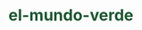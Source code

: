 # el-mundo-verde
<html lang="es">
<head>
    <meta charset="UTF-8">
    <meta name="viewport" content="width=device-width, initial-scale=1.0">
    <title>Mundo Verde - Conectando con la Naturaleza</title>
    <!-- Bootstrap CSS -->
    <link href="https://cdn.jsdelivr.net/npm/bootstrap@5.3.0/dist/css/bootstrap.min.css" rel="stylesheet">
    <!-- Font Awesome -->
    <link rel="stylesheet" href="https://cdnjs.cloudflare.com/ajax/libs/font-awesome/6.4.0/css/all.min.css">
    <!-- Google Fonts -->
    <link href="https://fonts.googleapis.com/css2?family=Poppins:wght@300;400;600;700&family=Montserrat:wght@400;600;700&display=swap" rel="stylesheet">
    <style>
        :root {
            --primary-color: #2e8b57;
            --secondary-color: #3cb371;
            --dark-green: #1e5631;
            --light-green: #a4de9e;
            --cream: #f8f9fa;
        }
        
        body {
            font-family: 'Poppins', sans-serif;
            color: #333;
            background-color: var(--cream);
        }
        
        h1, h2, h3, h4 {
            font-family: 'Montserrat', sans-serif;
            font-weight: 700;
            color: var(--dark-green);
        }
        
        .navbar {
            background-color: white;
            box-shadow: 0 2px 10px rgba(0, 0, 0, 0.1);
        }
        
        .navbar-brand {
            font-weight: 700;
            color: var(--dark-green) !important;
        }
        
        .nav-link {
            color: var(--dark-green) !important;
            font-weight: 500;
        }
        
        .hero-section {
            background: linear-gradient(rgba(0, 0, 0, 0.5), rgba(0, 0, 0, 0.5)), url('https://images.unsplash.com/photo-1476231682828-37e571bc172f?ixlib=rb-4.0.3');
            background-size: cover;
            background-position: center;
            color: white;
            padding: 150px 0;
            text-align: center;
        }
        
        .btn-primary {
            background-color: var(--primary-color);
            border-color: var(--primary-color);
        }
        
        .btn-primary:hover {
            background-color: var(--dark-green);
            border-color: var(--dark-green);
        }
        
        .feature-icon {
            font-size: 2.5rem;
            color: var(--primary-color);
            margin-bottom: 1rem;
        }
        
        .card {
            border: none;
            border-radius: 10px;
            overflow: hidden;
            box-shadow: 0 5px 15px rgba(0, 0, 0, 0.1);
            transition: transform 0.3s;
        }
        
        .card:hover {
            transform: translateY(-10px);
        }
        
        .card-img-top {
            height: 200px;
            object-fit: cover;
        }
        
        .testimonial-card {
            background-color: white;
            border-radius: 10px;
            padding: 30px;
            box-shadow: 0 5px 15px rgba(0, 0, 0, 0.05);
        }
        
        .testimonial-img {
            width: 80px;
            height: 80px;
            border-radius: 50%;
            object-fit: cover;
            border: 3px solid var(--light-green);
        }
        
        .newsletter-section {
            background-color: var(--light-green);
            padding: 60px 0;
        }
        
        footer {
            background-color: var(--dark-green);
            color: white;
        }
        
        .social-icon {
            color: white;
            font-size: 1.5rem;
            margin-right: 15px;
            transition: color 0.3s;
        }
        
        .social-icon:hover {
            color: var(--light-green);
        }
        
        .animate-on-scroll {
            opacity: 0;
            transform: translateY(30px);
            transition: all 0.6s ease-out;
        }
        
        .animate-on-scroll.visible {
            opacity: 1;
            transform: translateY(0);
        }
    </style>
</head>


<body>
    <!-- Navbar -->
    <nav class="navbar navbar-expand-lg navbar-light sticky-top">
        <div class="container">
            <a class="navbar-brand" href="#">
                <i class="fas fa-leaf me-2"></i>Mundo Verde
            </a>
            <button class="navbar-toggler" type="button" data-bs-toggle="collapse" data-bs-target="#navbarNav">
                <span class="navbar-toggler-icon"></span>
            </button>
            <div class="collapse navbar-collapse" id="navbarNav">
                <ul class="navbar-nav ms-auto">
                    <li class="nav-item">
                        <a class="nav-link" href="#inicio">Inicio</a>
                    </li>
                    <li class="nav-item">
                        <a class="nav-link" href="#nosotros">Nosotros</a>
                    </li>
                    <li class="nav-item">
                        <a class="nav-link" href="#servicios">Servicios</a>
                    </li>
                    <li class="nav-item">
                        <a class="nav-link" href="#blog">Blog</a>
                    </li>
                    <li class="nav-item">
                        <a class="nav-link" href="#contacto">Contacto</a>
                    </li>
                </ul>
            </div>
        </div>
    </nav>

    <!-- Hero Section -->
    <section id="inicio" class="hero-section">
        <div class="container animate-on-scroll">
            <h1 class="display-3 fw-bold mb-4">Conecta con la Naturaleza</h1>
            <p class="lead mb-5">Descubre el poder transformador del mundo natural y aprende cómo proteger nuestro planeta para las futuras generaciones.</p>
            <a href="#servicios" class="btn btn-primary btn-lg px-4 me-2">Explorar</a>
            <a href="#contacto" class="btn btn-outline-light btn-lg px-4">Contacto</a>
        </div>
    </section>

    <!-- About Section -->
    <section id="nosotros" class="py-5">
        <div class="container">
            <div class="row align-items-center">
                <div class="col-lg-6 mb-4 mb-lg-0 animate-on-scroll">
                    <h2 class="mb-4">Nuestra Misión</h2>
                    <p class="lead">Promovemos un estilo de vida sostenible en armonía con la naturaleza.</p>
                    <p>En Mundo Verde creemos que cada acción cuenta. Desde 2010, trabajamos para educar, inspirar y empoderar a las personas para que tomen decisiones más ecológicas en su vida diaria.</p>
                    <p>Nuestro equipo de expertos en ecología, biólogos y activistas ambientales está comprometido con la protección de los ecosistemas y la biodiversidad del planeta.</p>
                    <a href="#" class="btn btn-primary mt-3">Conoce más</a>
                </div>
                <div class="col-lg-6 animate-on-scroll">
        
                </div>
            </div>
        </div>
    </section>

    <!-- Features Section -->
    <section class="py-5 bg-light">
        <div class="container">
            <div class="text-center mb-5 animate-on-scroll">
                <h2>¿Por qué unirte a Mundo Verde?</h2>
                <p class="lead">Descubre los beneficios de conectar con la naturaleza</p>
            </div>
            <div class="row g-4">
                <div class="col-md-4 animate-on-scroll">
                    <div class="text-center p-4">
                        <div class="feature-icon">
                            <i class="fas fa-heart"></i>
                        </div>
                        <h4>Salud Mental</h4>
                        <p>El contacto con la naturaleza reduce el estrés, la ansiedad y mejora el estado de ánimo.</p>
                    </div>
                </div>
                <div class="col-md-4 animate-on-scroll">
                    <div class="text-center p-4">
                        <div class="feature-icon">
                            <i class="fas fa-lungs"></i>
                        </div>
                        <h4>Aire Puro</h4>
                        <p>Los espacios verdes mejoran la calidad del aire que respiramos, esencial para nuestra salud.</p>
                    </div>
                </div>
                <div class="col-md-4 animate-on-scroll">
                    <div class="text-center p-4">
                        <div class="feature-icon">
                            <i class="fas fa-globe-americas"></i>
                        </div>
                        <h4>Sostenibilidad</h4>
                        <p>Aprendemos a vivir de manera sostenible, reduciendo nuestro impacto en el planeta.</p>
                    </div>
                </div>
            </div>
        </div>
    </section>

  <!-- Services Section -->
<section id="servicios" class="py-5">
    <div class="container">
        <div class="text-center mb-5 animate-on-scroll">
            <h2>Nuestros Servicios</h2>
            <p class="lead">Ofrecemos soluciones para una vida más saludable</p>
        </div>
        <div class="row g-4">
            <div class="col-md-4 animate-on-scroll">
                <div class="card h-100">
                    <img src="https://thumbs.dreamstime.com/b/huertos-de-granja-campo-paisaje-ganadero-cultivo-hortalizas-primer-plano-con-ganado-vacuno-en-la-parte-superior-del-rural-colina-244810671.jpg" class="card-img-top" alt="Huertos urbanos">
                    <div class="card-body">
                        <h5 class="card-title">Huertos Rurales</h5>
                        <p class="card-text">Aprende a cultivar tus propios alimentos en casa. Cultívalos a tu manera y descubre los cuidados necesarios para tus plantas.</p>
                        <a href="https://steven17leiva15.github.io/huertos-rurales/" class="btn btn-outline-success">Más información</a>
                    </div>
                </div>
            </div>
            <div class="col-md-4 animate-on-scroll">
                <div class="card h-100">
                    <img src="https://img.hogar.mapfre.es/wp-content/uploads/2020/01/06-jardines-urbanos.jpg" class="card-img-top" alt="Jardines urbanos">
                    <div class="card-body">
                        <h5 class="card-title">Jardines</h5>
                        <p class="card-text">Conoce diferentes tipos de jardines, incluyendo jardines florales, aromáticos y decorativos.</p>
                        <a href="jardines.html" class="btn btn-outline-success">Más información</a>
                    </div>
                </div>
            </div>
            <div class="col-md-4 animate-on-scroll">
                <div class="card h-100">
                    <img src="https://images.unsplash.com/photo-1585320806297-9794b3e4eeae" class="card-img-top" alt="Educación ambiental">
                    <div class="card-body">
                        <h5 class="card-title">Educación Ambiental</h5>
                        <p class="card-text">Programas educativos para escuelas y empresas sobre sostenibilidad y conservación del medio ambiente.</p>
                        <a href="educación-ambiental.html" class="btn btn-outline-success">Más información</a>
                    </div>
                </div>
            </div>
        </div>
    </div>
</section>

    <!-- Stats Section -->
    <section class="py-5 bg-primary text-white">
        <div class="container">
            <div class="row text-center">
                <div class="col-md-3 mb-4 mb-md-0 animate-on-scroll">
                    <h3 class="display-4 fw-bold">10+</h3>
                    <p>Años de experiencia</p>
                </div>
                <div class="col-md-3 mb-4 mb-md-0 animate-on-scroll">
                    <h3 class="display-4 fw-bold">500+</h3>
                    <p>Proyectos completados</p>
                </div>
                <div class="col-md-3 mb-4 mb-md-0 animate-on-scroll">
                    <h3 class="display-4 fw-bold">10K+</h3>
                    <p>Personas impactadas</p>
                </div>
                <div class="col-md-3 animate-on-scroll">
                    <h3 class="display-4 fw-bold">50+</h3>
                    <p>Especies protegidas</p>
                </div>
            </div>
        </div>
    </section>

    <!-- Blog Section -->
    <section id="blog" class="py-5 bg-light">
        <div class="container">
            <div class="text-center mb-5 animate-on-scroll">
                <h2>Últimas Noticias</h2>
                <p class="lead">Mantente informado sobre ecología y sostenibilidad</p>
            </div>
            <div class="row g-4">
                <div class="col-lg-4 col-md-6 animate-on-scroll">
                    <div class="card h-100">
                        <img src="https://img.freepik.com/fotos-premium/pequenos-arboles-que-crecen-lampara-ahorro-energia-iconos-relacionados-energia_104677-776.jpg" class="card-img-top" alt="Reforestación">
                        <div class="card-body">
                            <span class="badge bg-success mb-2">Reforestación</span>
                            <h5 class="card-title">Siembra de árboles</h5>
                            <p class="card-text">sembrar árboles en zonas que son propensas a incendios; la reforestación ayuda a prevenir la eroción del suelo y proteje las fuentes de agua. </p>
                        </div>
                        <div class="card-footer bg-transparent">
                            <a href="siembra-árboles.html" class="btn btn-sm btn-primary">Leer más</a>
                        </div>
                    </div>
                </div>
                <div class="col-lg-4 col-md-6 animate-on-scroll">
                    <div class="card h-100">
                        <img src="https://www.seslatam.com/wp-content/uploads/foto-blog-rensus-01-1200-0600.jpg" class="card-img-top" alt="Energías renovables">
                        <div class="card-body">
                            <span class="badge bg-success mb-2">Energía</span>
                            <h5 class="card-title">Cómo Reducir tu Huella de Carbono en Casa</h5>
                            <p class="card-text">Guía práctica con 10 consejos sencillos para hacer tu hogar más eficiente energéticamente.</p>
                        </div>
                        <div class="card-footer bg-transparent">
                            <a href="energía.html" class="btn btn-sm btn-primary">Leer más</a>
                        </div>
                    </div><bg></bg>
                </div>
                <div class="col-lg-4 col-md-6 animate-on-scroll">
                    <div class="card h-100">
                        <img src="https://miro.medium.com/v2/resize:fit:640/1*4WxR2H3sAvSh3erBvLcNKg.jpeg" class="card-img-top" alt="Biodiversidad">
                        <div class="card-body">
                            <span class="badge bg-success mb-2">Biodiversidad</span>
                            <h5 class="card-title">Descubre la Naturaleza</h5>
                            <p class="card-text">Científicos identifican una nueva especie mientras estudian los efectos del cambio climático.</p>
                        </div>
                        <div class="card-footer bg-transparent">
                            <a href="biodiversidad.html" class="btn btn-sm btn-primary">Leer más</a>
                        </div>
                    </div>
                </div>
            </div>
            <div class="text-center mt-4 animate-on-scroll">
                <a href="#" class="btn btn-primary">Ver más artículos</a>
            </div>
        </div>
    </section>

    <!-- Testimonials Section -->
    <section class="py-5">
        <div class="container">
            <div class="text-center mb-5 animate-on-scroll">
                <h2>Lo que dicen nuestros participantes</h2>
                <p class="lead">Experiencias transformadoras con la naturaleza</p>
            </div>
            <div class="row g-4">
                <div class="col-md-4 animate-on-scroll">
                    <div class="testimonial-card h-100">
                        <div class="text-center mb-3">
                            <img src="https://randomuser.me/api/portraits/women/32.jpg" class="testimonial-img" alt="Testimonio 1">
                        </div>
                        <p class="text-center mb-4">"Los talleres de Mundo Verde cambiaron mi perspectiva sobre el consumo. Ahora tengo mi propio huerto en casa y reduzco mi basura significativamente."</p>
                        <h5 class="text-center mb-1">María González</h5>
                        <p class="text-center text-muted">Profesora, 42 años</p>
                    </div>
                </div>
                <div class="col-md-4 animate-on-scroll">
                    <div class="testimonial-card h-100">
                        <div class="text-center mb-3">
                            <img src="https://randomuser.me/api/portraits/men/75.jpg" class="testimonial-img" alt="Testimonio 2">
                        </div>
                        <p class="text-center mb-4">"Las excursiones de ecoturismo son increíbles. He aprendido más sobre nuestra biodiversidad en un mes que en toda mi vida. ¡Altamente recomendado!"</p>
                        <h5 class="text-center mb-1">Carlos Martínez</h5>
                        <p class="text-center text-muted">Ingeniero, 35 años</p>
                    </div>
                </div>
                <div class="col-md-4 animate-on-scroll">
                    <div class="testimonial-card h-100">
                        <div class="text-center mb-3">
                            <img src="https://randomuser.me/api/portraits/women/68.jpg" class="testimonial-img" alt="Testimonio 3">
                        </div>
                        <p class="text-center mb-4">"Llevé a mis estudiantes al programa educativo y fue transformador. Ahora son pequeños defensores del medio ambiente en sus comunidades."</p>
                        <h5 class="text-center mb-1">Laura Sánchez</h5>
                        <p class="text-center text-muted">Directora escolar, 45 años</p>
                    </div>
                </div>
            </div>
        </div>
    </section>

    <!-- Newsletter Section -->
    <section class="newsletter-section">
        <div class="container">
            <div class="row justify-content-center animate-on-scroll">
                <div class="col-lg-8 text-center">
                    <h2 class="mb-4">Únete a Nuestra Comunidad Verde</h2>
                    <p class="mb-5">Suscríbete a nuestro boletín mensual y recibe consejos ecológicos, noticias ambientales y promociones exclusivas.</p>
                    <form class="row g-2 justify-content-center">
                        <div class="col-md-8">
                            <input type="email" class="form-control form-control-lg" placeholder="Tu correo electrónico">
                        </div>
                        <div class="col-md-4">
                            <button type="submit" class="btn btn-dark btn-lg w-100">Suscribirme</button>
                        </div>
                    </form>
                </div>
            </div>
        </div>
    </section>

    <!-- Contact Section -->
    <section id="contacto" class="py-5">
        <div class="container">
            <div class="row">
                <div class="col-lg-6 mb-5 mb-lg-0 animate-on-scroll">
                    <h2 class="mb-4">Contáctanos</h2>
                    <p class="mb-5">¿Tienes preguntas o quieres colaborar con nosotros? Estamos aquí para ayudarte.</p>
                    <div class="mb-4">
                        <h5><i class="fas fa-map-marker-alt me-2 text-primary"></i> Dirección</h5>
                        <p>Calle Ecológica 123, Bosque Urbano, Ciudad Verde</p>
                    </div>
                    <div class="mb-4">
                        <h5><i class="fas fa-phone me-2 text-primary"></i> Teléfono</h5>
                        <p>+1 234 567 890</p>
                    </div>
                    <div class="mb-4">
                        <h5><i class="fas fa-envelope me-2 text-primary"></i> Email</h5>
                        <p>info@mundoverde.org</p>
                    </div>
                </div>
                <div class="col-lg-6 animate-on-scroll">
                    <div class="card shadow">
                        <div class="card-body p-5">
                            <h4 class="mb-4">Envía un mensaje</h4>
                            <form>
                                <div class="mb-3">
                                    <input type="text" class="form-control" placeholder="Nombre completo">
                                </div>
                                <div class="mb-3">
                                    <input type="email" class="form-control" placeholder="Correo electrónico">
                                </div>
                                <div class="mb-3">
                                    <input type="text" class="form-control" placeholder="Asunto">
                                </div>
                                <div class="mb-3">
                                    <textarea class="form-control" rows="5" placeholder="Mensaje"></textarea>
                                </div>
                                <button type="submit" class="btn btn-primary w-100">Enviar mensaje</button>
                            </form>
                        </div>
                    </div>
                </div>
            </div>
        </div>
    </section>

    <!-- Map Section -->
    <div class="animate-on-scroll">
        <iframe src="https://www.google.com/maps/embed?pb=!1m18!1m12!1m3!1d3022.215256027068!2d-73.9878449241642!3d40.74844097138977!2m3!1f0!2f0!3f0!3m2!1i1024!2i768!4f13.1!3m3!1m2!1s0x89c259a9b3117469%3A0xd134e199a405a163!2sEmpire%20State%20Building!5e0!3m2!1sen!2sus!4v1689876543210!5m2!1sen!2sus" width="100%" height="400" style="border:0;" allowfullscreen="" loading="lazy" referrerpolicy="no-referrer-when-downgrade"></iframe>
    </div>

    <!-- Footer -->
    <footer class="py-5">
        <div class="container">
            <div class="row">
                <div class="col-lg-4 mb-4 mb-lg-0 animate-on-scroll">
                    <h4 class="text-white mb-4"><i class="fas fa-leaf me-2"></i>Mundo Verde</h4>
                    <p>Promoviendo un estilo de vida sostenible y en armonía con la naturaleza desde 2010.</p>
                    <div class="mt-4">
                        <a href="#" class="social-icon"><i class="fab fa-facebook-f"></i></a>
                        <a href="#" class="social-icon"><i class="fab fa-twitter"></i></a>
                        <a href="#" class="social-icon"><i class="fab fa-instagram"></i></a>
                        <a href="#" class="social-icon"><i class="fab fa-linkedin-in"></i></a>
                        <a href="#" class="social-icon"><i class="fab fa-youtube"></i></a>
                    </div>
                </div>
                <div class="col-lg-2 col-md-6 mb-4 mb-md-0 animate-on-scroll">
                    <h5 class="text-white mb-4">Enlaces</h5>
                    <ul class="list-unstyled">
                        <li class="mb-2"><a href="#inicio" class="text-white text-decoration-none">Inicio</a></li>
                        <li class="mb-2"><a href="#nosotros" class="text-white text-decoration-none">Nosotros</a></li>
                        <li class="mb-2"><a href="#servicios" class="text-white text-decoration-none">Servicios</a></li>
                        <li class="mb-2"><a href="#blog" class="text-white text-decoration-none">Blog</a></li>
                        <li><a href="#contacto" class="text-white text-decoration-none">Contacto</a></li>
                    </ul>
                </div>
                <div class="col-lg-2 col-md-6 mb-4 mb-md-0 animate-on-scroll">
                    <h5 class="text-white mb-4">Servicios</h5>
                    <ul class="list-unstyled">
                        <li class="mb-2"><a href="#" class="text-white text-decoration-none">Huertos Urbanos</a></li>
                        <li class="mb-2"><a href="#" class="text-white text-decoration-none">Ecoturismo</a></li>
                        <li class="mb-2"><a href="#" class="text-white text-decoration-none">Educación Ambiental</a></li>
                        <li class="mb-2"><a href="#" class="text-white text-decoration-none">Consultoría Verde</a></li>
                        <li><a href="#" class="text-white text-decoration-none">Voluntariado</a></li>
                    </ul>
                </div>
                <div class="col-lg-4 animate-on-scroll">
                    <h5 class="text-white mb-4">Horario</h5>
                    <ul class="list-unstyled text-white">
                        <li class="mb-2">Lunes - Viernes: 9:00 - 18:00</li>
                        <li class="mb-2">Sábado: 10:00 - 15:00</li>
                        <li>Domingo: Cerrado</li>
                    </ul>
                    <div class="mt-4">
                        <a href="#" class="btn btn-outline-light">Haz una donación</a>
                    </div>
                </div>
            </div>
            <hr class="my-4 bg-light">
            <div class="row">
                <div class="col-md-6 text-center text-md-start animate-on-scroll">
                    <p class="mb-0">&copy; 2023 Mundo Verde. Todos los derechos reservados.</p>
                </div>
                <div class="col-md-6 text-center text-md-end animate-on-scroll">
                    <a href="#" class="text-white text-decoration-none me-3">Política de privacidad</a>
                    <a href="#" class="text-white text-decoration-none">Términos de servicio</a>
                </div>
            </div>
        </div>
    </footer>

    <!-- Bootstrap JS -->
    <script src="https://cdn.jsdelivr.net/npm/bootstrap@5.3.0/dist/js/bootstrap.bundle.min.js"></script>
    <!-- Custom JS -->




    <script>
        // Animación al hacer scroll
        document.addEventListener('DOMContentLoaded', function() {
            const animateElements = document.querySelectorAll('.animate-on-scroll');
            
            const observer = new IntersectionObserver((entries) => {
                entries.forEach(entry => {
                    if (entry.isIntersecting) {
                        entry.target.classList.add('visible');
                    }
                });
            }, {
                threshold: 0.1
            });
            
            animateElements.forEach(element => {
                observer.observe(element);
            });
            
            // Smooth scrolling para enlaces internos
            document.querySelectorAll('a[href^="#"]').forEach(anchor => {
                anchor.addEventListener('click', function(e) {
                    e.preventDefault();
                    
                    const targetId = this.getAttribute('href');
                    const targetElement = document.querySelector(targetId);
                    
                    if (targetElement) {
                        window.scrollTo({
                            top: targetElement.offsetTop - 70,
                            behavior: 'smooth'
                        });
                    }
                });
            });
        });
    </script>
</body>
</html>
